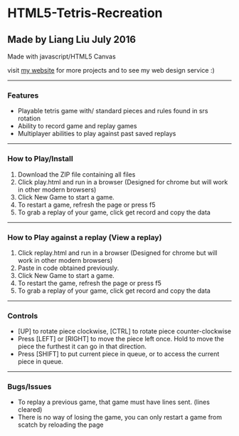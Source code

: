 <h1>HTML5-Tetris-Recreation</h1>
<h2>Made by Liang Liu July 2016</h2>
<p>Made with javascript/HTML5 Canvas</p>
<p>visit <a href="http://stuffbyliang.com">my website</a> for more projects and to see my web design service :)</p>
<hr>
<h3>Features</h3>
<ul>
  <li>Playable tetris game with/ standard pieces and rules found in srs rotation</li>
  <li>Ability to record game and replay games</li>
  <li>Multiplayer abilities to play against past saved replays</li>
</ul>
<hr>
<h3>How to Play/Install</h3>
<ol>
  <li>Download the ZIP file containing all files</li>
  <li>Click play.html and run in a browser (Designed for chrome but will work in other modern browsers)</li>
  <li>Click New Game to start a game.</li>
  <li>To restart a game, refresh the page or press f5</li>
  <li>To grab a replay of your game, click get record and copy the data</li>
</ol>
<hr>
<h3>How to Play against a replay (View a replay)</h3>
<ol>
  <li>Click replay.html and run in a browser (Designed for chrome but will work in other modern browsers)</li>
  <li>Paste in code obtained previously.</li>
  <li>Click New Game to start a game.</li>
  <li>To restart the game, refresh the page or press f5</li>
  <li>To grab a replay of your game, click get record and copy the data</li>
</ol>
<hr>
<h3>Controls</h3>
<ul>
  <li>[UP] to rotate piece clockwise, [CTRL] to rotate piece counter-clockwise</li>
  <li>Press [LEFT] or [RIGHT] to move the piece left once. Hold to move the piece the furthest it can go in that direction.</li>
  <li>Press [SHIFT] to put current piece in queue, or to access the current piece in queue.</li>
</ul>
<hr>
<h3>Bugs/Issues</h3>
<ul>
  <li>To replay a previous game, that game must have lines sent. (lines cleared)</li>
  <li>There is no way of losing the game, you can only restart a game from scatch by reloading the page</li>
</ul>
<br>
